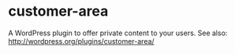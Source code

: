 customer-area
=============

A WordPress plugin to offer private content to your users. See also: http://wordpress.org/plugins/customer-area/
